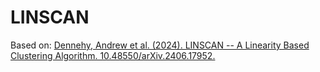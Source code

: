 # LINSCAN


Based on: [Dennehy, Andrew et al. (2024). LINSCAN -- A Linearity Based Clustering Algorithm. 10.48550/arXiv.2406.17952.](https://www.researchgate.net/publication/381736748_LINSCAN_--_A_Linearity_Based_Clustering_Algorithm)